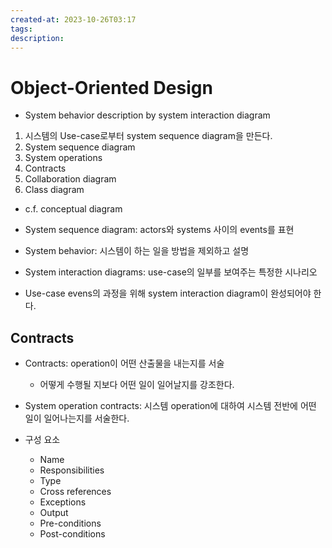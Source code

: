 ```yaml
---
created-at: 2023-10-26T03:17
tags: 
description:
---
```

# Object-Oriented Design
- System behavior description by system interaction diagram

1. 시스템의 Use-case로부터 system sequence diagram을 만든다.
2. System sequence diagram
3. System operations
4. Contracts
5. Collaboration diagram
6. Class diagram

- c.f. conceptual diagram


- System sequence diagram: actors와 systems 사이의 events를 표현
- System behavior: 시스템이 하는 일을 방법을 제외하고 설명
- System interaction diagrams: use-case의 일부를 보여주는 특정한 시나리오
- Use-case evens의 과정을 위해 system interaction diagram이 완성되어야 한다.

## Contracts
- Contracts: operation이 어떤 산출물을 내는지를 서술
	- 어떻게 수행될 지보다 어떤 일이 일어날지를 강조한다.
- System operation contracts: 시스템 operation에 대하여 시스템 전반에 어떤 일이 일어나는지를 서술한다.

- 구성 요소
	- Name
	- Responsibilities
	- Type
	- Cross references
	- Exceptions
	- Output
	- Pre-conditions
	- Post-conditions